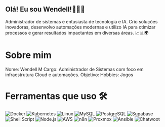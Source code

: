 ## Olá! Eu sou Wendell!👨‍💻​👋

Administrador de sistemas e entusiasta de tecnologia e IA. Crio soluções inovadoras, desenvolvo automações modernas e utilizo IA para otimizar processos e gerar resultados impactantes em diversas áreas. 📈📊🌍

# Sobre mim

Nome: Wendell M
Cargo: Administrador de Sistemas com foco em infraestrutura Cloud e automações.
Objetivo: 
Hobbies: Jogos 


# Ferramentas que uso 🛠

![Docker](https://img.shields.io/badge/Docker-2496ED?style=flat&logo=docker&logoColor=white)
![Kubernetes](https://img.shields.io/badge/Kubernetes-326CE5?style=flat&logo=kubernetes&logoColor=white)
![Linux](https://img.shields.io/badge/Linux-FCC624?style=flat&logo=linux&logoColor=black)
![MySQL](https://img.shields.io/badge/MySQL-4479A1?style=flat&logo=mysql&logoColor=white)
![PostgreSQL](https://img.shields.io/badge/PostgreSQL-4169E1?style=flat&logo=postgresql&logoColor=white)
![Supabase](https://img.shields.io/badge/Supabase-3ECF8E?style=flat&logo=supabase&logoColor=white)
![Shell Script](https://img.shields.io/badge/Shell_Script-121011?style=flat&logo=gnu-bash&logoColor=white)
![Node.js](https://img.shields.io/badge/Node.js-339933?style=flat&logo=node.js&logoColor=white)
![AWS](https://img.shields.io/badge/AWS-232F3E?style=flat&logo=amazon-aws&logoColor=white)
![n8n](https://img.shields.io/badge/n8n-EA4B8B?style=flat&logo=n8n&logoColor=white)
![Proxmox](https://img.shields.io/badge/Proxmox-E57000?style=flat&logo=proxmox&logoColor=white)
![Ansible](https://img.shields.io/badge/Ansible-EE0000?style=flat&logo=ansible&logoColor=white)
![Chatwoot](https://img.shields.io/badge/Chatwoot-1F93FF?style=flat&logo=chatwoot&logoColor=white)
